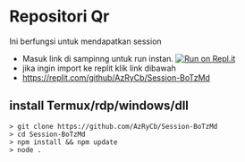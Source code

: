 # Repositori Qr
Ini berfungsi untuk mendapatkan session

- Masuk link di sampinng untuk run instan.
[![Run on Repl.it](https://repl.it/badge/github/quiec/whatsAlfa)](https://replit.com/@AzRyCb/Session-BoTzMd#.github/FUNDING.yml)
- jika ingin import ke replit klik  link dibawah
- https://replit.com/github/AzRyCb/Session-BoTzMd

## install Termux/rdp/windows/dll
```
> git clone https://github.com/AzRyCb/Session-BoTzMd
> cd Session-BoTzMd
> npm install && npm update
> node .
```
